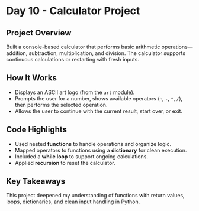 # Day 10 - Calculator Project

## Project Overview
Built a console-based calculator that performs basic arithmetic operations—addition, subtraction, multiplication, and division. 
The calculator supports continuous calculations or restarting with fresh inputs. 

## How It Works
- Displays an ASCII art logo (from the `art` module).
- Prompts the user for a number, shows available operators (`+`, `-`, `*`, `/`), then performs the selected operation.
- Allows the user to continue with the current result, start over, or exit.

## Code Highlights
- Used nested **functions** to handle operations and organize logic.
- Mapped operators to functions using a **dictionary** for clean execution.
- Included a **while loop** to support ongoing calculations.
- Applied **recursion** to reset the calculator.

## Key Takeaways
This project deepened my understanding of functions with return values, loops, dictionaries, and clean input handling in Python.
